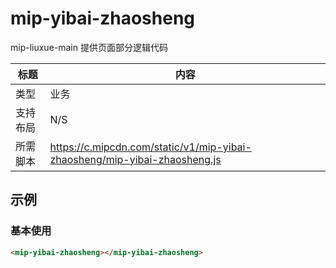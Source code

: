 ﻿# mip-yibai-zhaosheng

mip-liuxue-main 提供页面部分逻辑代码

标题|内容
----|----
类型|业务
支持布局|N/S
所需脚本|https://c.mipcdn.com/static/v1/mip-yibai-zhaosheng/mip-yibai-zhaosheng.js

## 示例

### 基本使用

```html
<mip-yibai-zhaosheng></mip-yibai-zhaosheng>
```
